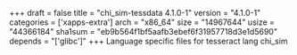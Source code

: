 +++
draft = false
title = "chi_sim-tessdata 4.1.0-1"
version = "4.1.0-1"
categories = ['xapps-extra']
arch = "x86_64"
size = "14967644"
usize = "44366184"
sha1sum = "eb9b564f1bf5aafb3ebef6f31957718d3e1d5690"
depends = "['glibc']"
+++
Language specific files for tesseract lang chi_sim